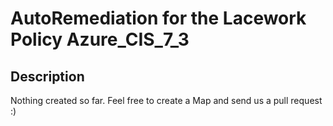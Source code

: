 # AutoRemediation for the Lacework Policy Azure_CIS_7_3

## Description
Nothing created so far. Feel free to create a Map and send us a pull request :)
